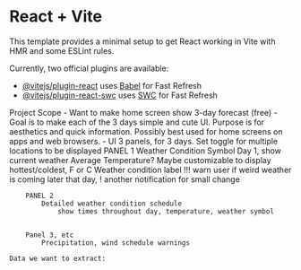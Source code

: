 # React + Vite

This template provides a minimal setup to get React working in Vite with HMR and some ESLint rules.

Currently, two official plugins are available:

- [@vitejs/plugin-react](https://github.com/vitejs/vite-plugin-react/blob/main/packages/plugin-react/README.md) uses [Babel](https://babeljs.io/) for Fast Refresh
- [@vitejs/plugin-react-swc](https://github.com/vitejs/vite-plugin-react-swc) uses [SWC](https://swc.rs/) for Fast Refresh


Project Scope
    - Want to make home screen show 3-day forecast (free)
    - Goal is to make each of the 3 days simple and cute UI. 
        Purpose is for aesthetics and quick information.
        Possibly best used for home screens on apps and web browsers.
    - UI
        3 panels, for 3 days. Set toggle for multiple locations to be displayed
        PANEL 1
            Weather Condition Symbol
                Day 1, show current weather
            Average Temperature? Maybe customizable to display hottest/coldest, F or C
            Weather condition label
            !!! warn user if weird weather is coming later that day, ! another notification for small change
        
        PANEL 2
            Detailed weather condition schedule
                show times throughout day, temperature, weather symbol
            

        Panel 3, etc
            Precipitation, wind schedule warnings

    Data we want to extract:
